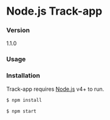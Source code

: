 # Node.js Track-app

### Version
1.1.0

### Usage


### Installation

Track-app requires [Node.js](https://nodejs.org/) v4+ to run.

```sh
$ npm install
```

```sh
$ npm start
```